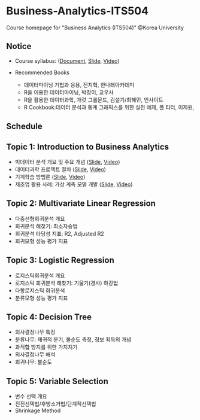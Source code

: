# Business-Analytics-ITS504
Course homepage for "Business Analytics (ITS504)" @Korea University

## Notice
* Course syllabus: ([Document](), [Slide](), [Video]())

* Recommended Books
  * 데이터마이닝 기법과 응용, 전치혁, 한나래아카데미
  * R을 이용한 데이터마이닝, 박창이, 교우사
  * R을 활용한 데이터과학, 개럿 그롤문드, 김설기/최혜민, 인사이트
  * R Cookbook:데이터 분석과 통계 그래픽스를 위한 실전 예제, 폴 티터, 이제원, 

## Schedule
## Topic 1: Introduction to Business Analytics
* 빅데이터 분석 개요 및 주요 개념 ([Slide](), [Video]())
* 데이터과학 프로젝트 절차 ([Slide](), [Video]())
* 기계학습 방법론 ([Slide](), [Video]())
* 제조업 활용 사례: 가상 계측 모델 개발 ([Slide](), [Video]())

## Topic 2: Multivariate Linear Regression
* 다중선형회귀분석 개요
* 회귀분석 해찾기: 최소자승법
* 회귀분석 타당성 지표: R2, Adjusted R2
* 회귀모형 성능 평가 지표

## Topic 3: Logistic Regression
* 로지스틱회귀분석 개요
* 로지스틱 회귀분석 해찾기: 기울기(경사) 하강법
* 다항로지스틱 회귀분석
* 분류모형 성능 평가 지표

## Topic 4: Decision Tree
* 의사결정나무 특징
* 분류나무: 재귀적 분기, 불순도 측정, 정보 획득의 개념
* 과적합 방지를 위한 가지치기
* 의사결정나무 해석
* 회귀나무: 불순도 

## Topic 5: Variable Selection
* 변수 선택 개요
* 전진선택법/후방소거법/단계적선택법
* Shrinkage Method



